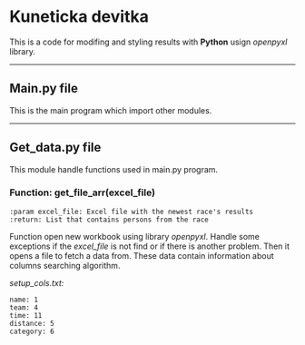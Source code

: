 # Kuneticka devitka
This is a code for modifing and styling results with **Python** usign *openpyxl* library.

---
## Main.py file
This is the main program which import other modules.

---
## Get_data.py file
This module handle functions used in main.py program.
### Function: get_file_arr(excel_file)
    :param excel_file: Excel file with the newest race's results
    :return: List that contains persons from the race

Function open new workbook using library *openpyxl*.
Handle some exceptions if the *excel_file* is not find or if there is another problem.
Then it opens a file to fetch a data from. These data contain information about columns searching algorithm. 

*setup_cols.txt:*
```
name: 1
team: 4
time: 11
distance: 5
category: 6
```
